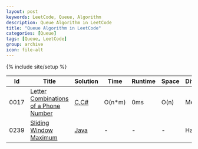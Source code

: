 ```yaml
---
layout: post
keywords: LeetCode, Queue, Algorithm
description: Queue Algorithm in LeetCode
title: "Queue Algorithm in LeetCode"
categories: [Queue]
tags: [Queue, LeetCode]
group: archive
icon: file-alt
---
```

{% include site/setup %}

|Id  | Title  | Solution   | Time | Runtime |  Space | Difficulty  | Catagory|
 ------------ | ------------ | ------------ | ------------ | ------------ | ------------ | ------------ | ------------
|0017|[Letter Combinations of a Phone Number](https://leetcode.com/problems/letter-combinations-of-a-phone-number) | [C,C#](https://algorithm.dun.so/leetcode-17/)  | O(n\*m) |0ms| O(n)  |  Medium |Queue|
|0239|[Sliding Window Maximum](https://leetcode.com/problems/sliding-window-maximum) | [Java](https://algorithm.dun.so/leetcode-239/)| - |-| -  |  Hard |Queue|








